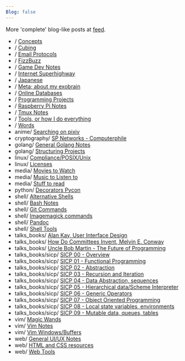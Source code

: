 ```yaml
---
Blog: false
---
```


More 'complete' blog-like posts at [feed](/feed).

* / [Concepts](/concepts/)
* / [Cubing](/cubing/)
* / [Email Protocols](/email/)
* / [FizzBuzz](/fizzbuzz/)
* / [Game Dev Notes](/gamedev/)
* / [Internet Superhighway](/superhighway/)
* / [Japanese](/japanese/)
* / [Meta; about my exobrain](/meta/)
* / [Online Databases](/online_databases/)
* / [Programming Projects](/projects/)
* / [Raspberry Pi Notes](/raspi/)
* / [Tmux Notes](/tmux/)
* / [Tools, or how I do everything](/tools/)
* / [Words](/words/)
* anime/ [Searching on pixiv](/anime/pixiv/)
* cryptography/ [SP Networks - Computerphile](/cryptography/sp_networks/)
* golang/ [General Golang Notes](/golang/general/)
* golang/ [Structuring Projects](/golang/package_structure/)
* linux/ [Compliance/POSIX/Unix](/linux/compliance_posix/)
* linux/ [Licenses](/linux/licenses/)
* media/ [Movies to Watch](/media/to_watch/)
* media/ [Music to Listen to](/media/to_listen_to/)
* media/ [Stuff to read](/media/to_read/)
* python/ [Decorators Pycon](/python/decorators/)
* shell/ [Alternative Shells](/shell/alternative_shells/)
* shell/ [Bash Notes](/shell/bash_notes/)
* shell/ [Git Commands](/shell/git/)
* shell/ [Imagemagick commands](/shell/imagemagick/)
* shell/ [Pandoc](/shell/pandoc/)
* shell/ [Shell Tools](/shell/tools/)
* talks_books/ [Alan Kay, User Interface Design](/talks_books/alan_kay_user_interface/)
* talks_books/ [How Do Committees Invent, Melvin E. Conway](/talks_books/how_do_committees_invent/)
* talks_books/ [Uncle Bob Martin - The Future of Programming](/talks_books/future_of_programming/)
* talks_books/sicp/ [SICP 00 - Overview](/talks_books/sicp/00/)
* talks_books/sicp/ [SICP 01 - Functional Programming](/talks_books/sicp/01/)
* talks_books/sicp/ [SICP 02 - Abstraction](/talks_books/sicp/02/)
* talks_books/sicp/ [SICP 03 - Recursion and Iteration](/talks_books/sicp/03/)
* talks_books/sicp/ [SICP 04 - Data Abstraction, sequences](/talks_books/sicp/04/)
* talks_books/sicp/ [SICP 05 - Hierarchical data/Scheme Interpreter](/talks_books/sicp/05/)
* talks_books/sicp/ [SICP 06 - Generic Operators](/talks_books/sicp/06/)
* talks_books/sicp/ [SICP 07 - Object Oriented Programming](/talks_books/sicp/07/)
* talks_books/sicp/ [SICP 08 - Local state variables, environments](/talks_books/sicp/08/)
* talks_books/sicp/ [SICP 09 - Mutable data, queues, tables](/talks_books/sicp/09/)
* vim/ [Magic Wands](/vim/magic_wands/)
* vim/ [Vim Notes](/vim/general_notes/)
* vim/ [Vim Windows/Buffers](/vim/windows/)
* web/ [General UI/UX Notes](/web/ui_ux/)
* web/ [HTML and CSS resources](/web/html_resources/)
* web/ [Web Tools](/web/tools/)

